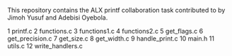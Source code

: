 This repository contains the ALX printf collaboration task contributed to by Jimoh Yusuf and Adebisi Oyebola.


1 printf.c
2 functions.c
3 functions1.c
4 functions2.c
5 get_flags.c
6 get_precision.c
7 get_size.c
8 get_width.c
9 handle_print.c
10 main.h
11 utils.c
12 write_handlers.c
